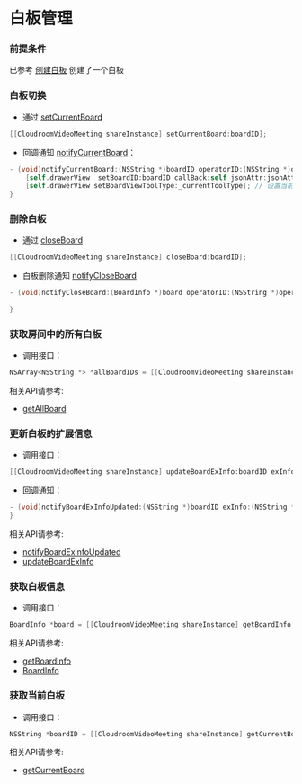 # 白板管理

### 前提条件
已参考 [创建白板](create.md) 创建了一个白板

### 白板切换
* 通过 [setCurrentBoard](wb_api.md#setCurrentBoard)

```Objective-C
[[CloudroomVideoMeeting shareInstance] setCurrentBoard:boardID];
```
- 回调通知 [notifyCurrentBoard](wb_api.md#notifyCurrentBoard)：
```Objective-C
- (void)notifyCurrentBoard:(NSString *)boardID operatorID:(NSString *)operatorID {
    [self.drawerView  setBoardID:boardID callBack:self jsonAttr:jsonAttr]; // 给白板配置白板ID
    [self.drawerView setBoardViewToolType:_currentToolType]; // 设置当前图元工具
}
```
### 删除白板
* 通过 [closeBoard](wb_api.md#closeBoard)
```Objective-C
[[CloudroomVideoMeeting shareInstance] closeBoard:boardID];
```
* 白板删除通知 [notifyCloseBoard](wb_api.md#notifyCloseBoard)
```Objective-C
- (void)notifyCloseBoard:(BoardInfo *)board operatorID:(NSString *)operatorID {
    
}
```

<h3 id=getAllBoard>获取房间中的所有白板</h3>

- 调用接口：

```Objective-C
NSArray<NSString *> *allBoardIDs = [[CloudroomVideoMeeting shareInstance] getAllBoard];
```
相关API请参考:
- [getAllBoard](wb_api.md#getAllBoard)

<h3 id=updateBoardExInfo>更新白板的扩展信息</h3>

- 调用接口：

```Objective-C
[[CloudroomVideoMeeting shareInstance] updateBoardExInfo:boardID exInfo:exInfo];
```

- 回调通知：
```Objective-C
- (void)notifyBoardExInfoUpdated:(NSString *)boardID exInfo:(NSString *)exInfo operatorID:(NSString *)operatorID {
}
```
相关API请参考:
- [notifyBoardExinfoUpdated](wb_api.md#notifyBoardExinfoUpdated)
- [updateBoardExInfo](wb_api.md#updateBoardExInfo)

<h3 id=getBoardInfo>获取白板信息</h3>

- 调用接口：
```Objective-C
BoardInfo *board = [[CloudroomVideoMeeting shareInstance] getBoardInfo:boardID];
```
相关API请参考:
- [getBoardInfo](wb_api.md#getBoardInfo)
- [BoardInfo](type_define.md#BoardInfo)

<h3 id=getCurrentBoard>获取当前白板</h3>

- 调用接口：
```Objective-C
NSString *boardID = [[CloudroomVideoMeeting shareInstance] getCurrentBoard];
```
相关API请参考:
- [getCurrentBoard](wb_api.md#getCurrentBoard)